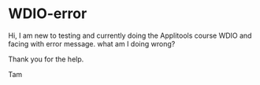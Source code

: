 # WDIO-error

Hi, I am new to testing and currently doing the Applitools course WDIO and facing with error message. what am I doing wrong?

Thank you for the help.

Tam
